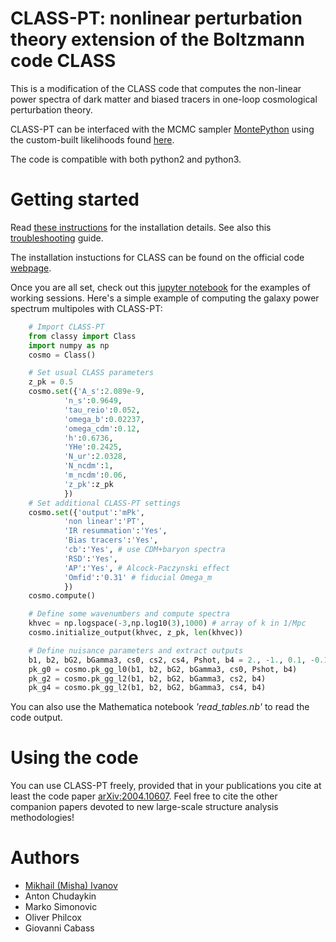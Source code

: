 # CLASS-PT: nonlinear perturbation theory extension of the Boltzmann code CLASS

This is a modification of the CLASS code that computes the non-linear power spectra of dark matter and biased tracers in one-loop cosmological perturbation theory.
 
CLASS-PT can be interfaced with the MCMC sampler [MontePython](https://github.com/brinckmann/montepython_public) using the custom-built likelihoods found [here](https://github.com/oliverphilcox/full_shape_likelihoods).
 
The code is compatible with both python2 and python3.

# Getting started

Read [these instructions](https://github.com/Michalychforever/CLASS-PT/blob/master/instructions.pdf) for the installation details. See also this [troubleshooting](https://github.com/Michalychforever/CLASS-PT/blob/master/troubleshooting.rst) guide.

The installation instuctions for CLASS can be found on the official code [webpage](https://github.com/lesgourg/class_public).

Once you are all set, check out this [jupyter notebook](https://github.com/Michalychforever/CLASS-PT/blob/master/notebooks/nonlinear_pt.ipynb) for the examples of working sessions. Here's a simple example of computing the galaxy power spectrum multipoles with CLASS-PT:

```python
    # Import CLASS-PT
    from classy import Class
    import numpy as np
    cosmo = Class()

    # Set usual CLASS parameters
    z_pk = 0.5
    cosmo.set({'A_s':2.089e-9,
            'n_s':0.9649,
            'tau_reio':0.052,
            'omega_b':0.02237,
            'omega_cdm':0.12,
            'h':0.6736,
            'YHe':0.2425,
            'N_ur':2.0328,
            'N_ncdm':1,
            'm_ncdm':0.06,
            'z_pk':z_pk
            })  
    # Set additional CLASS-PT settings
    cosmo.set({'output':'mPk',
            'non linear':'PT',
            'IR resummation':'Yes',
            'Bias tracers':'Yes',
            'cb':'Yes', # use CDM+baryon spectra
            'RSD':'Yes',
            'AP':'Yes', # Alcock-Paczynski effect
            'Omfid':'0.31' # fiducial Omega_m
            })
    cosmo.compute()

    # Define some wavenumbers and compute spectra
    khvec = np.logspace(-3,np.log10(3),1000) # array of k in 1/Mpc
    cosmo.initialize_output(khvec, z_pk, len(khvec))

    # Define nuisance parameters and extract outputs
    b1, b2, bG2, bGamma3, cs0, cs2, cs4, Pshot, b4 = 2., -1., 0.1, -0.1, 0., 30., 0., 3000., 100.
    pk_g0 = cosmo.pk_gg_l0(b1, b2, bG2, bGamma3, cs0, Pshot, b4)
    pk_g2 = cosmo.pk_gg_l2(b1, b2, bG2, bGamma3, cs2, b4)
    pk_g4 = cosmo.pk_gg_l2(b1, b2, bG2, bGamma3, cs4, b4)
```

You can also use the Mathematica notebook *'read_tables.nb'* to read the code output.

# Using the code

You can use CLASS-PT freely, provided that in your publications you cite at least the code paper [arXiv:2004.10607](https://arxiv.org/abs/2004.10607). Feel free to cite the other companion papers devoted to new large-scale structure analysis methodologies! 

# Authors
- [Mikhail (Misha) Ivanov](mailto:ivanov@ias.edu)
- Anton Chudaykin 
- Marko Simonovic
- Oliver Philcox
- Giovanni Cabass
